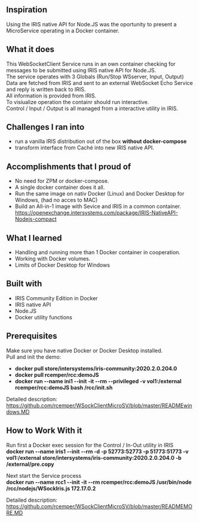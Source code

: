 ## Inspiration
Using the IRIS native API for Node.JS was the oportunity to present a MicroService operating in a Docker container.  

## What it does
This WebSocketClient Service runs in an own container checking for messages to be submitted using IRIS native API for Node.JS.  
The service operates with 3 Globals (Run/Stop WSserver, Input, Output)  
Data are fetched from IRIS and sent to an external WebSocket Echo Service and reply is written back to IRIS.  
All information is provided from IRIS.  
To visiualize operation the containr should run interactive.  
Control / Input / Output is all managed from a interactive utility in IRIS.     

## Challenges I ran into
- run a vanilla IRIS distribution out of the box __without docker-compose__
- transform interface from Caché into new IRIS native API. 

## Accomplishments that I proud of
- No need for ZPM or docker-compose.  
- A single docker container does it all.  
- Run the same image on nativ Docker (Linux) and Docker Desktop for Windows,
  (had no acces to MAC)  
- Build an All-in-1 image with Sevice and IRIS in a common container.  
  https://openexchange.intersystems.com/package/IRIS-NativeAPI-Nodejs-compact

## What I learned
- Handling and running more than 1 Docker container in cooperation.  
- Working with Docker volumes.  
- Limits of Docker Desktop for Windows    

## Built with
- IRIS Community Edition in Docker  
- IRIS native API  
- Node.JS  
- Docker utility functions

## Prerequisites
Make sure you have native Docker or Docker Desktop installed.  
Pull and init the demo:  

- __docker pull store/intersystems/iris-community:2020.2.0.204.0__  
- __docker pull rcemper/rcc:demoJS__   
- __docker run --name ini1 --init -it --rm --privileged -v vol1:/external rcemper/rcc:demoJS bash /rcc/init.sh__   

Detailed description: https://github.com/rcemper/WSockClientMicroSV/blob/master/READMEwindows.MD

## How to Work With it
Run first a Docker exec session for the Control / In-Out utility in IRIS     
__docker run --name iris1 --init --rm -d -p 52773:52773 -p 51773:51773 -v vol1:/external store/intersystems/iris-community:2020.2.0.204.0 -b /external/pre.copy__  

Next start the Service process   
__docker run --name rcc1 --init -it --rm rcemper/rcc:demoJS /usr/bin/node /rcc/nodejs/WSockIris.js 172.17.0.2__   

Detailed description: https://github.com/rcemper/WSockClientMicroSV/blob/master/READMEMORE.MD  
